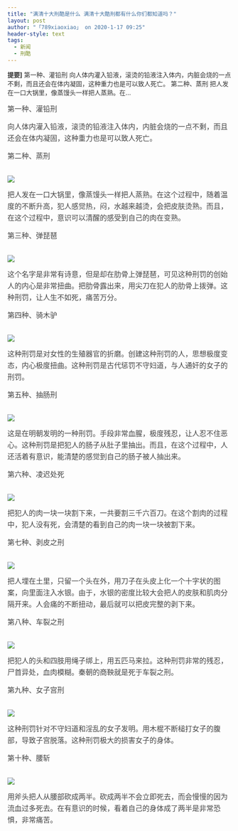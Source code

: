 ```yaml
---
title: "满清十大刑酷是什么 满清十大酷刑都有什么你们都知道吗？"
layout: post
author: "「789xiaoxiao」 on 2020-1-17 09:25"
header-style: text
tags:
  - 新闻
  - 刑酷
---
```


<head></head>
<body>
 <font style="color:rgb(51, 51, 51)"><font face="&amp;quot"><strong>提要]</strong> 第一种、灌铅刑 向人体内灌入铅液，滚烫的铅液注入体内，内脏会烧的一点不剩，而且还会在体内凝固，这种重力也是可以致人死亡。 第二种、蒸刑 把人发在一口大锅里，像蒸馒头一样把人蒸熟。在...</font></font>
 <br> 
 <font style="color:rgb(0, 0, 0)"><font face="&amp;quot"><p style="line-height:26px;text-indent:nullem;text-align:left"><font style="color:rgb(68, 68, 68)"><font style="font-size:16px">第一种、灌铅刑</font></font></p><p style="line-height:26px;text-indent:nullem;text-align:left"><font style="color:rgb(68, 68, 68)"><font style="font-size:16px">向人体内灌入铅液，滚烫的铅液注入体内，内脏会烧的一点不剩，而且还会在体内凝固，这种重力也是可以致人死亡。</font></font></p><p style="line-height:26px;text-indent:nullem;text-align:left"><font style="color:rgb(68, 68, 68)"><font style="font-size:16px">第二种、蒸刑</font></font></p><br> <img src="http://image.glsdd.com/20190828/e3c58d6d1bcc5a87fc8599cb25c7c930.png" onload="thumbImg(this)"><br> <p style="line-height:26px;text-indent:nullem;text-align:left"><font style="color:rgb(68, 68, 68)"><font style="font-size:16px">把人发在一口大锅里，像蒸馒头一样把人蒸熟。在这个过程中，随着温度的不断升高，犯人感觉热，闷，水越来越烫，会把皮肤烫熟。而且，在这个过程中，意识可以清醒的感受到自己的肉在变熟。</font></font></p><p style="line-height:26px;text-indent:nullem;text-align:left"><font style="color:rgb(68, 68, 68)"><font style="font-size:16px">第三种、弹琵琶</font></font></p><br> <img src="http://image.glsdd.com/20190828/cded7e1c149f382ce4b304acf84cc5d8.png" onload="thumbImg(this)"><br> <p style="line-height:26px;text-indent:nullem;text-align:left"><font style="color:rgb(68, 68, 68)"><font style="font-size:16px">这个名字是非常有诗意，但是却在肋骨上弹琵琶，可见这种刑罚的创始人的内心是非常扭曲。把肋骨露出来，用尖刀在犯人的肋骨上拨弹。这种刑罚，让人生不如死，痛苦万分。</font></font></p><p style="line-height:26px;text-indent:nullem;text-align:left"><font style="color:rgb(68, 68, 68)"><font style="font-size:16px">第四种、骑木驴</font></font></p><br> <img src="http://image.glsdd.com/20190828/c25982d6d57f19e4dd7a765ed81f3670.png" onload="thumbImg(this)"><br> <p style="line-height:26px;text-indent:nullem;text-align:left"><font style="color:rgb(68, 68, 68)"><font style="font-size:16px">这种刑罚是对女性的生殖器官的折磨。创建这种刑罚的人，思想极度变态，内心极度扭曲。这种刑罚是古代惩罚不守妇道，与人通奸的女子的刑罚。</font></font></p><p style="line-height:26px;text-indent:nullem;text-align:left"><font style="color:rgb(68, 68, 68)"><font style="font-size:16px">第五种、抽肠刑</font></font></p><br> <img src="http://image.glsdd.com/20190828/277e3c78776917b2335948c0102f9d65.png" onload="thumbImg(this)"><br> <p style="line-height:26px;text-indent:nullem;text-align:left"><font style="color:rgb(68, 68, 68)"><font style="font-size:16px">这是在明朝发明的一种刑罚。手段非常血腥，极度残忍，让人忍不住恶心。这种刑罚是把犯人的肠子从肚子里抽出。而且，在这个过程中，人还活着有意识，能清楚的感觉到自己的肠子被人抽出来。</font></font></p><p style="line-height:26px;text-indent:nullem;text-align:left"><font style="color:rgb(68, 68, 68)"><font style="font-size:16px">第六种、凌迟处死</font></font></p><br> <img src="http://image.glsdd.com/20190828/16db203a191295c9d7137588b9f200d2.png" onload="thumbImg(this)"><br> <p style="line-height:26px;text-indent:nullem;text-align:left"><font style="color:rgb(68, 68, 68)"><font style="font-size:16px">把犯人的肉一块一块割下来，一共要割三千六百刀。在这个割肉的过程中，犯人没有死，会清楚的看到自己的肉一块一块被割下来。</font></font></p><p style="line-height:26px;text-indent:nullem;text-align:left"><font style="color:rgb(68, 68, 68)"><font style="font-size:16px">第七种、剥皮之刑</font></font></p><br> <img src="http://image.glsdd.com/20190828/ee5750176fb991dbdcc0459356315272.png" onload="thumbImg(this)"><br> <p style="line-height:26px;text-indent:nullem;text-align:left"><font style="color:rgb(68, 68, 68)"><font style="font-size:16px">把人埋在土里，只留一个头在外，用刀子在头皮上化一个十字状的图案，向里面注入水银。由于，水银的密度比较大会把人的皮肤和肌肉分隔开来。人会痛的不断扭动，最后就可以把皮完整的剥下来。</font></font></p><p style="line-height:26px;text-indent:nullem;text-align:left"><font style="color:rgb(68, 68, 68)"><font style="font-size:16px">第八种、车裂之刑</font></font></p><br> <img src="http://image.glsdd.com/20190828/08552af40ba1fdd7f1de6634e04395b4.png" onload="thumbImg(this)"><br> <p style="line-height:26px;text-indent:nullem;text-align:left"><font style="color:rgb(68, 68, 68)"><font style="font-size:16px">把犯人的头和四肢用绳子绑上，用五匹马来拉。这种刑罚非常的残忍，尸首异处，血肉模糊。秦朝的商鞅就是死于车裂之刑。</font></font></p><p style="line-height:26px;text-indent:nullem;text-align:left"><font style="color:rgb(68, 68, 68)"><font style="font-size:16px">第九种、女子宫刑</font></font></p><br> <img src="http://image.glsdd.com/20190828/f2352140b5ed6f04d4e1f67817c3c18c.png" onload="thumbImg(this)"><br> <p style="line-height:26px;text-indent:nullem;text-align:left"><font style="color:rgb(68, 68, 68)"><font style="font-size:16px">这种刑罚针对不守妇道和淫乱的女子发明。用木棍不断槌打女子的腹部，导致子宫脱落。这种刑罚极大的损害女子的身体。</font></font></p><p style="line-height:26px;text-indent:nullem;text-align:left"><font style="color:rgb(68, 68, 68)"><font style="font-size:16px">第十种、腰斩</font></font></p><br> <img src="http://image.glsdd.com/20190828/37b95bc52f0e9ed86007e8999734199d.png" onload="thumbImg(this)"><br> <p style="line-height:26px;text-indent:nullem;text-align:left"><font style="color:rgb(68, 68, 68)"><font style="font-size:16px">用斧头把人从腰部砍成两半。砍成两半不会立即死去，而会慢慢的因为流血过多死去。在有意识的时候，看着自己的身体成了两半是非常恐惧，非常痛苦。</font></font></p></font></font>
 <br> 
 <br>
</body>


